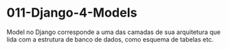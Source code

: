 # 011-Django-4-Models
Model no Django corresponde a uma das camadas de sua arquitetura que lida com a estrutura de banco de dados, como esquema de tabelas etc.
